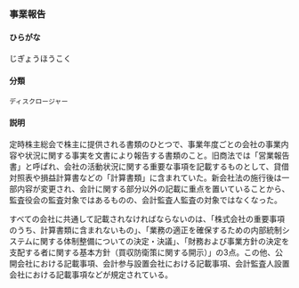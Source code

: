 <div style="display:none;">

## [あ行](securities-terms?id=あ行)
## [か行](securities-terms?id=か行)
## [さ行](securities-terms?id=さ行)

</div>

### 事業報告

#### ひらがな

じぎょうほうこく

#### 分類

`ディスクロージャー`

#### 説明

定時株主総会で株主に提供される書類のひとつで、事業年度ごとの会社の事業内容や状況に関する事実を文書により報告する書類のこと。旧商法では「営業報告書」と呼ばれ、会社の活動状況に関する重要な事項を記載するものとして、貸借対照表や損益計算書などの「計算書類」に含まれていた。新会社法の施行後は一部内容が変更され、会計に関する部分以外の記載に重点を置いていることから、監査役会の監査対象ではあるものの、会計監査人監査の対象ではなくなった。
 
すべての会社に共通して記載されなければならないのは、「株式会社の重要事項のうち、計算書類に含まれないもの」、「業務の適正を確保するための内部統制システムに関する体制整備についての決定・決議」、「財務および事業方針の決定を支配する者に関する基本方針（買収防衛策に関する開示）」の3点。この他、公開会社における記載事項、会計参与設置会社における記載事項、会計監査人設置会社における記載事項などが規定されている。

<div style="display:none;">

## [た行](securities-terms?id=た行)
## [な行](securities-terms?id=な行)
## [は行](securities-terms?id=は行)
## [ま行](securities-terms?id=ま行)
## [や行](securities-terms?id=や行)
## [ら行](securities-terms?id=ら行)
## [わ行](securities-terms?id=わ行)
## [英数字・記号](securities-terms?id=英数字・記号)

</div>

